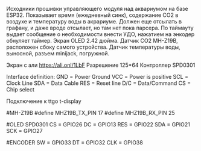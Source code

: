 Исходники прошивки управляющего модуля над аквариумом на базе ESP32.
Показывает время (ежедневный синк), содержание CO2 в воздухе и температуру воды в акрариуме.
Должен еще отсылать в графану, и даже вроде отсылает, но там нет пока парсера.
По таймауту выдает сообщение о необходимости внести УДО, нажатием на энкодер обнуляет таймер.
Экран OLED 2.42 дюйма.
Датчик CO2 MH-Z19B, расположен сбоку самого устройства.
Датчик температуры воды, выносной, разъем minijack, погружной.

Экран с али https://ali.onl/1LbF
Разрешение 125*64
Контроллер SPD0301

Interface definition:
GND = Power Ground
VCC = Power is positive
SCL = Clock Line
SDA = Data Cable
RES = Reset line
D/C = Data/Command
CS = Chip select

Подключение к ttgo t-display

#MH-Z19B
#define MHZ19B_TX_PIN        17
#define MHZ19B_RX_PIN        25

#OLED SPD0301
CS = GPIO26
DC = GPIO13
RES = GPIO22
SDA = GPIO21
SCK = GPIO27

#ENCODER
SW = GPIO33
DT = GPIO32
CLK = GPIO38
